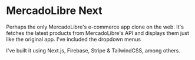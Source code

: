 # MercadoLibre Next

Perhaps the only MercadoLibre's e-commerce app clone on the web. It's fetches the latest products from MercadoLibre's API and displays them just like the original app. I've included the dropdown menus 


I've built it using Next.js, Firebase, Stripe & TailwindCSS, among others.
